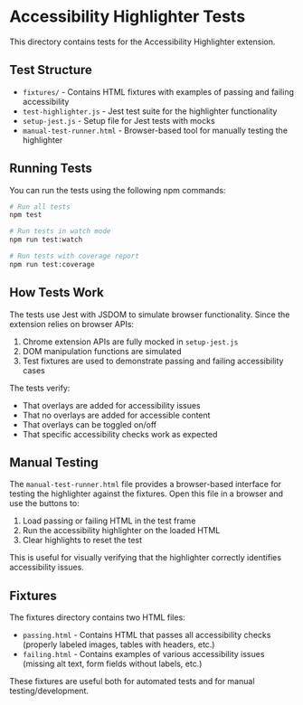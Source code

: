 # Accessibility Highlighter Tests

This directory contains tests for the Accessibility Highlighter extension.

## Test Structure

- `fixtures/` - Contains HTML fixtures with examples of passing and failing accessibility
- `test-highlighter.js` - Jest test suite for the highlighter functionality
- `setup-jest.js` - Setup file for Jest tests with mocks
- `manual-test-runner.html` - Browser-based tool for manually testing the highlighter

## Running Tests

You can run the tests using the following npm commands:

```bash
# Run all tests
npm test

# Run tests in watch mode
npm run test:watch

# Run tests with coverage report
npm run test:coverage
```

## How Tests Work

The tests use Jest with JSDOM to simulate browser functionality. Since the extension relies on browser APIs:

1. Chrome extension APIs are fully mocked in `setup-jest.js`
2. DOM manipulation functions are simulated
3. Test fixtures are used to demonstrate passing and failing accessibility cases

The tests verify:
- That overlays are added for accessibility issues
- That no overlays are added for accessible content
- That overlays can be toggled on/off
- That specific accessibility checks work as expected

## Manual Testing

The `manual-test-runner.html` file provides a browser-based interface for testing the highlighter against the fixtures. Open this file in a browser and use the buttons to:

1. Load passing or failing HTML in the test frame
2. Run the accessibility highlighter on the loaded HTML
3. Clear highlights to reset the test

This is useful for visually verifying that the highlighter correctly identifies accessibility issues.

## Fixtures

The fixtures directory contains two HTML files:

- `passing.html` - Contains HTML that passes all accessibility checks (properly labeled images, tables with headers, etc.)
- `failing.html` - Contains examples of various accessibility issues (missing alt text, form fields without labels, etc.)

These fixtures are useful both for automated tests and for manual testing/development.